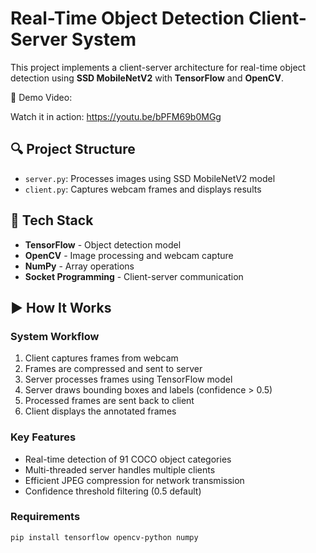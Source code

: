 # Real-Time Object Detection Client-Server System

This project implements a client-server architecture for real-time object detection using **SSD MobileNetV2** with **TensorFlow** and **OpenCV**.

🎥 Demo Video:

Watch it in action: https://youtu.be/bPFM69b0MGg


## 🔍 Project Structure

- `server.py`: Processes images using SSD MobileNetV2 model
- `client.py`: Captures webcam frames and displays results

## 🧠 Tech Stack

- **TensorFlow** - Object detection model
- **OpenCV** - Image processing and webcam capture
- **NumPy** - Array operations
- **Socket Programming** - Client-server communication

## ▶️ How It Works

### System Workflow
1. Client captures frames from webcam
2. Frames are compressed and sent to server
3. Server processes frames using TensorFlow model
4. Server draws bounding boxes and labels (confidence > 0.5)
5. Processed frames are sent back to client
6. Client displays the annotated frames

### Key Features
- Real-time detection of 91 COCO object categories
- Multi-threaded server handles multiple clients
- Efficient JPEG compression for network transmission
- Confidence threshold filtering (0.5 default)



### Requirements
```bash
pip install tensorflow opencv-python numpy
